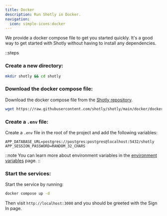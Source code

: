 ```yaml
---
title: Docker
description: Run Shotly in Docker.
navigation:
  icon: simple-icons:docker
---
```


We provide a docker compose file to get you started quickly. It's a good way to get started with Shotly without having to install any dependencies.

::steps
### Create a new directory:

```sh [terminal]
mkdir shotly && cd shotly
```

### Download the docker compose file:

Download the docker compose file from the [Shotly repository](https://github.com/shotly/shotly/blob/main/docker/docker-compose.yml).

```sh [terminal]
wget https://raw.githubusercontent.com/shotly/shotly/main/docker/docker-compose.yml
```

### Create a `.env` file:

Create a `.env` file in the root of the project and add the following variables:

```env [.env]
APP_DATABASE_URL=postgres://postgres:postgres@localhost:5432/shotly
APP_SESSION_PASSWORD=RANDOM_32_CHARS
```

::note
You can learn more about environment variables in the [environment variables](./99.environment-variables.md) page.
::

### Start the services:

Start the service by running:

```sh [terminal]
docker compose up -d
```

Then visit `http://localhost:3000` and you should be greeted with the Sign In page.
